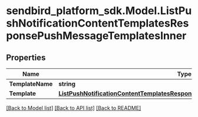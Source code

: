 
# sendbird_platform_sdk.Model.ListPushNotificationContentTemplatesResponsePushMessageTemplatesInner

## Properties

Name | Type | Description | Notes
------------ | ------------- | ------------- | -------------
**TemplateName** | **string** |  | [optional] 
**Template** | [**ListPushNotificationContentTemplatesResponsePushMessageTemplatesInnerTemplate**](ListPushNotificationContentTemplatesResponsePushMessageTemplatesInnerTemplate.md) |  | [optional] 

[[Back to Model list]](../README.md#documentation-for-models)
[[Back to API list]](../README.md#documentation-for-api-endpoints)
[[Back to README]](../README.md)

